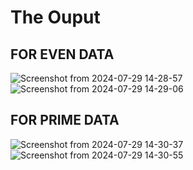 # The Ouput 

## FOR EVEN DATA 
![Screenshot from 2024-07-29 14-28-57](https://github.com/user-attachments/assets/10f6d52b-b050-43d9-a0b3-cdda4932a2dc)
![Screenshot from 2024-07-29 14-29-06](https://github.com/user-attachments/assets/7bb4fba6-67d7-4410-956e-0522346a4188)

## FOR PRIME DATA 
![Screenshot from 2024-07-29 14-30-37](https://github.com/user-attachments/assets/135788d1-89f9-4f5f-aea5-8d511ffed7f0)
![Screenshot from 2024-07-29 14-30-55](https://github.com/user-attachments/assets/4fa2be0f-a996-46fc-9fb9-4fe0b01c546e)
